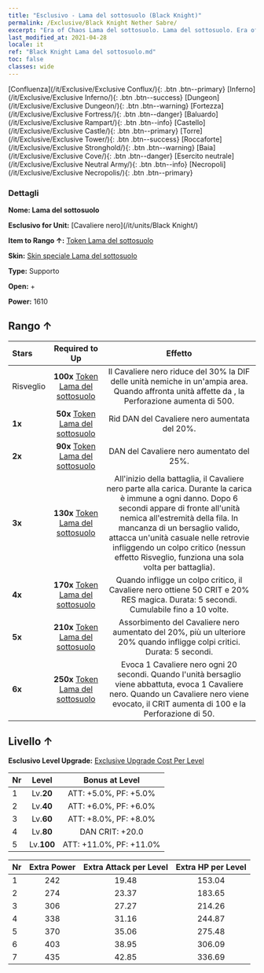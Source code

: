 ```yaml
---
title: "Esclusivo - Lama del sottosuolo (Black Knight)"
permalink: /Exclusive/Black Knight Nether Sabre/
excerpt: "Era of Chaos Lama del sottosuolo. Lama del sottosuolo. Era of Chaos Esclusivo Lama del sottosuolo. Cavaliere nero Esclusivo."
last_modified_at: 2021-04-28
locale: it
ref: "Black Knight Lama del sottosuolo.md"
toc: false
classes: wide
---
```

 [Confluenza](/it/Exclusive/Exclusive Conflux/){: .btn .btn--primary} [Inferno](/it/Exclusive/Exclusive Inferno/){: .btn .btn--success} [Dungeon](/it/Exclusive/Exclusive Dungeon/){: .btn .btn--warning} [Fortezza](/it/Exclusive/Exclusive Fortress/){: .btn .btn--danger} [Baluardo](/it/Exclusive/Exclusive Rampart/){: .btn .btn--info} [Castello](/it/Exclusive/Exclusive Castle/){: .btn .btn--primary} [Torre](/it/Exclusive/Exclusive Tower/){: .btn .btn--success} [Roccaforte](/it/Exclusive/Exclusive Stronghold/){: .btn .btn--warning} [Baia](/it/Exclusive/Exclusive Cove/){: .btn .btn--danger} [Esercito neutrale](/it/Exclusive/Exclusive Neutral Army/){: .btn .btn--info} [Necropoli](/it/Exclusive/Exclusive Necropolis/){: .btn .btn--primary} 

### Dettagli
 **Nome: Lama del sottosuolo** 

 **Esclusivo for Unit:** [Cavaliere nero](/it/units/Black Knight/) 

 **Item to Rango ↑:** [Token Lama del sottosuolo](/ItemsIT/con_979/)

 **Skin:** [Skin speciale Lama del sottosuolo](/ItemsIT/con_647/)

 **Type:** Supporto

 **Open:** +

 **Power:** 1610

## Rango ↑

  |     Stars    |  Required to Up | Effetto |
  |:-------------|:---------------:|:---------------:|
  |  Risveglio  | **100x** [Token Lama del sottosuolo](/ItemsIT/con_979/) | Il Cavaliere nero riduce del 30% la DIF delle unità nemiche in un'ampia area. Quando affronta unità affette da <Morale basso>, la Perforazione aumenta di 500. |
  | **1x** <i class="fas fa-star"/> | **50x** [Token Lama del sottosuolo](/ItemsIT/con_979/) | Rid DAN del Cavaliere nero aumentata del 20%. |
  | **2x** <i class="fas fa-star"/> | **90x** [Token Lama del sottosuolo](/ItemsIT/con_979/) | DAN del Cavaliere nero aumentato del 25%. |
  | **3x** <i class="fas fa-star"/> | **130x** [Token Lama del sottosuolo](/ItemsIT/con_979/) | All'inizio della battaglia, il Cavaliere nero parte alla carica. Durante la carica è immune a ogni danno. Dopo 6 secondi appare di fronte all'unità nemica all'estremità della fila. In mancanza di un bersaglio valido, attacca un'unità casuale nelle retrovie infliggendo un colpo critico (nessun effetto Risveglio, funziona una sola volta per battaglia). |
  | **4x** <i class="fas fa-star"/> | **170x** [Token Lama del sottosuolo](/ItemsIT/con_979/) | Quando infligge un colpo critico, il Cavaliere nero ottiene 50 CRIT e 20% RES magica. Durata: 5 secondi. Cumulabile fino a 10 volte. |
  | **5x** <i class="fas fa-star"/> | **210x** [Token Lama del sottosuolo](/ItemsIT/con_979/) | Assorbimento del Cavaliere nero aumentato del 20%, più un ulteriore 20% quando infligge colpi critici. Durata: 5 secondi. |
  | **6x** <i class="fas fa-star"/> | **250x** [Token Lama del sottosuolo](/ItemsIT/con_979/) | <Rinascita del Re> Evoca 1 Cavaliere nero ogni 20 secondi. Quando l'unità bersaglio viene abbattuta, evoca 1 Cavaliere nero. Quando un Cavaliere nero viene evocato, il CRIT aumenta di 100 e la Perforazione di 50. |


## Livello ↑
 **Esclusivo Level Upgrade:** [Exclusive Upgrade Cost Per Level](/Exclusive/ExclusiveUpgradeCostPerLevel/)

  |  Nr  |   Level  | Bonus at Level |
  |:-----|:--------:|:--------------:|
  | 1 | Lv.**20** | ATT: +5.0%, PF: +5.0% |
  | 2 | Lv.**40** | ATT: +6.0%, PF: +6.0% |
  | 3 | Lv.**60** | ATT: +8.0%, PF: +8.0% |
  | 4 | Lv.**80** | DAN CRIT: +20.0 |
  | 5 | Lv.**100** | ATT: +11.0%, PF: +11.0% |


  |  Nr  |  Extra Power | Extra Attack per Level | Extra HP per Level |
  |:-----|:--------:|:--------:|:--------:|
  | 1 | 242 | 19.48 | 153.04 |
  | 2 | 274 | 23.37 | 183.65 |
  | 3 | 306 | 27.27 | 214.26 |
  | 4 | 338 | 31.16 | 244.87 |
  | 5 | 370 | 35.06 | 275.48 |
  | 6 | 403 | 38.95 | 306.09 |
  | 7 | 435 | 42.85 | 336.69 |


